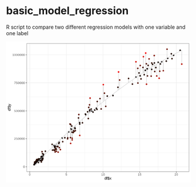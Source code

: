 # basic_model_regression
R script to compare two different regression models with one variable and one label

![Image description](regression.png)
